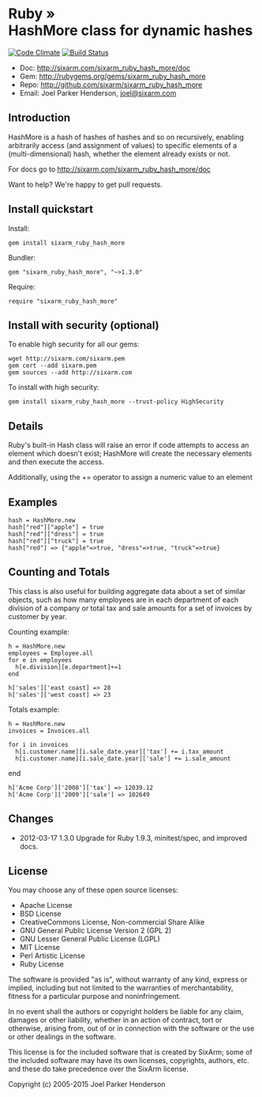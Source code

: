 # Ruby » <br> HashMore class for dynamic hashes

[![Code Climate](https://codeclimate.com/github/SixArm/sixarm_ruby_hash_more.png)](https://codeclimate.com/github/SixArm/sixarm_ruby_hash_more)
[![Build Status](https://travis-ci.org/SixArm/sixarm_ruby_hash_more.png)](https://travis-ci.org/SixArm/sixarm_ruby_hash_more_bravo)

* Doc: <http://sixarm.com/sixarm_ruby_hash_more/doc>
* Gem: <http://rubygems.org/gems/sixarm_ruby_hash_more>
* Repo: <http://github.com/sixarm/sixarm_ruby_hash_more>
* Email: Joel Parker Henderson, <joel@sixarm.com>


## Introduction

HashMore is a hash of hashes of hashes and so on recursively, enabling arbitrarily access (and assignment of values) to specific elements of a (multi-dimensional) hash, whether the element already exists or not.

For docs go to <http://sixarm.com/sixarm_ruby_hash_more/doc>

Want to help? We're happy to get pull requests.


## Install quickstart

Install:

    gem install sixarm_ruby_hash_more

Bundler:

    gem "sixarm_ruby_hash_more", "~>1.3.0"

Require:

    require "sixarm_ruby_hash_more"


## Install with security (optional)

To enable high security for all our gems:

    wget http://sixarm.com/sixarm.pem
    gem cert --add sixarm.pem
    gem sources --add http://sixarm.com

To install with high security:

    gem install sixarm_ruby_hash_more --trust-policy HighSecurity


## Details

Ruby's built-in Hash class will raise an error if code attempts to access an element which doesn't exist; HashMore will create the necessary elements and then execute the access.

Additionally, using the += operator to assign a numeric value to an element


## Examples

    hash = HashMore.new
    hash["red"]["apple"] = true
    hash["red"]["dress"] = true
    hash["red"]["truck"] = true  
    hash["red"] => {"apple"=>true, "dress"=>true, "truck"=>true}


## Counting and Totals

This class is also useful for building aggregate data about a set of similar objects, such as how many employees are in each department of each division of a company or total tax and sale amounts for a set of invoices by customer by year.

Counting example:

    h = HashMore.new
    employees = Employee.all
    for e in employees 
      h[e.division][e.department]+=1
    end
  
    h['sales']['east coast] => 28
    h['sales']['west coast] => 23

Totals example:

    h = HashMore.new
    invoices = Invoices.all
  
    for i in invoices
      h[i.customer.name][i.sale_date.year]['tax'] += i.tax_amount
      h[i.customer.name][i.sale_date.year]['sale'] += i.sale_amount
   end
  
    h['Acme Corp']['2008']['tax'] => 12039.12
    h['Acme Corp']['2009']['sale'] => 102649


## Changes

* 2012-03-17 1.3.0 Upgrade for Ruby 1.9.3, minitest/spec, and improved docs.


## License

You may choose any of these open source licenses:

  * Apache License
  * BSD License
  * CreativeCommons License, Non-commercial Share Alike
  * GNU General Public License Version 2 (GPL 2)
  * GNU Lesser General Public License (LGPL)
  * MIT License
  * Perl Artistic License
  * Ruby License

The software is provided "as is", without warranty of any kind, 
express or implied, including but not limited to the warranties of 
merchantability, fitness for a particular purpose and noninfringement. 

In no event shall the authors or copyright holders be liable for any 
claim, damages or other liability, whether in an action of contract, 
tort or otherwise, arising from, out of or in connection with the 
software or the use or other dealings in the software.

This license is for the included software that is created by SixArm;
some of the included software may have its own licenses, copyrights, 
authors, etc. and these do take precedence over the SixArm license.

Copyright (c) 2005-2015 Joel Parker Henderson

